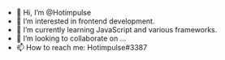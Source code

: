 - 👋 Hi, I’m @Hotimpulse
- 👀 I’m interested in frontend development.
- 🌱 I’m currently learning JavaScript and various frameworks.
- 💞️ I’m looking to collaborate on ...
- 📫 How to reach me:
Hotimpulse#3387 

<!---
Hotimpulse/Hotimpulse is a ✨ special ✨ repository because its `README.md` (this file) appears on your GitHub profile.
You can click the Preview link to take a look at your changes.
--->
